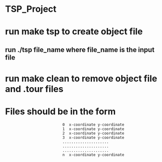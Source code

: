# TSP_Project
# run make tsp to create object file
## run ./tsp file_name where file_name is the input file
# run make clean to remove object file and .tour files

# Files should be in the form 
                              0  x-coordinate y-coordinate
                              1  x-coordinate y-coordinate
                              2  x-coordinate y-coordinate
                              3  x-coordinate y-coordinate
                              .....................
                              .....................
                              .....................
                              n  x-coordinate y-coordinate
